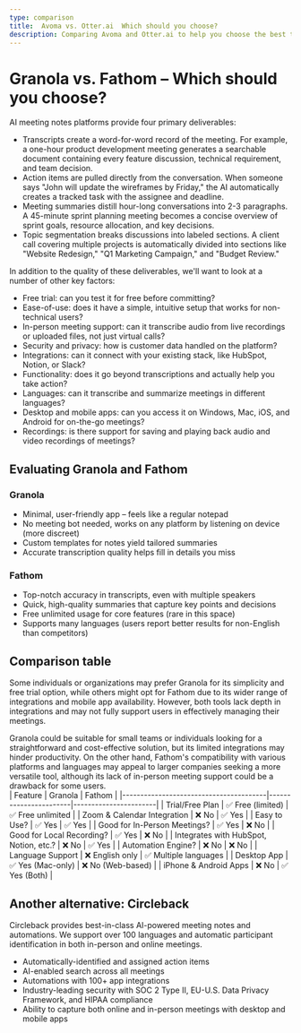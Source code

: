 ```yaml
---
type: comparison
title:  Avoma vs. Otter.ai  Which should you choose?
description: Comparing Avoma and Otter.ai to help you choose the best transcription tool. Explore features, pricing, and an alternative option, Circleback.
---
```


# Granola vs. Fathom – Which should you choose?  
AI meeting notes platforms provide four primary deliverables:  
  
* Transcripts create a word-for-word record of the meeting. For example, a one-hour product development meeting generates a searchable document containing every feature discussion, technical requirement, and team decision.  
* Action items are pulled directly from the conversation. When someone says "John will update the wireframes by Friday," the AI automatically creates a tracked task with the assignee and deadline.  
* Meeting summaries distill hour-long conversations into 2-3 paragraphs. A 45-minute sprint planning meeting becomes a concise overview of sprint goals, resource allocation, and key decisions.  
* Topic segmentation breaks discussions into labeled sections. A client call covering multiple projects is automatically divided into sections like "Website Redesign," "Q1 Marketing Campaign," and "Budget Review."  
  
In addition to the quality of these deliverables, we'll want to look at a number of other key factors:  
  
* Free trial: can you test it for free before committing?  
* Ease-of-use: does it have a simple, intuitive setup that works for non-technical users?  
* In-person meeting support: can it transcribe audio from live recordings or uploaded files, not just virtual calls?  
* Security and privacy: how is customer data handled on the platform?  
* Integrations: can it connect with your existing stack, like HubSpot, Notion, or Slack?  
* Functionality: does it go beyond transcriptions and actually help you take action?  
* Languages: can it transcribe and summarize meetings in different languages?  
* Desktop and mobile apps: can you access it on Windows, Mac, iOS, and Android for on-the-go meetings?  
* Recordings: is there support for saving and playing back audio and video recordings of meetings?    
## Evaluating Granola and Fathom  
### Granola
- Minimal, user-friendly app – feels like a regular notepad
- No meeting bot needed, works on any platform by listening on device (more discreet)
- Custom templates for notes yield tailored summaries
- Accurate transcription quality helps fill in details you miss

### Fathom
- Top-notch accuracy in transcripts, even with multiple speakers
- Quick, high-quality summaries that capture key points and decisions
- Free unlimited usage for core features (rare in this space)
- Supports many languages (users report better results for non-English than competitors)  
## Comparison table    
Some individuals or organizations may prefer Granola for its simplicity and free trial option, while others might opt for Fathom due to its wider range of integrations and mobile app availability. However, both tools lack depth in integrations and may not fully support users in effectively managing their meetings.

Granola could be suitable for small teams or individuals looking for a straightforward and cost-effective solution, but its limited integrations may hinder productivity. On the other hand, Fathom's compatibility with various platforms and languages may appeal to larger companies seeking a more versatile tool, although its lack of in-person meeting support could be a drawback for some users.  
| Feature                                | Granola               | Fathom                |
|----------------------------------------|-----------------------|-----------------------|
| Trial/Free Plan                        | ✅ Free (limited)     | ✅ Free unlimited     |
| Zoom & Calendar Integration            | ❌ No                 | ✅ Yes                |
| Easy to Use?                           | ✅ Yes                | ✅ Yes                |
| Good for In-Person Meetings?           | ✅ Yes                | ❌ No                 |
| Good for Local Recording?              | ✅ Yes                | ❌ No                 |
| Integrates with HubSpot, Notion, etc.? | ❌ No                 | ✅ Yes                |
| Automation Engine?                     | ❌ No                 | ❌ No                 |
| Language Support                       | ❌ English only       | ✅ Multiple languages |
| Desktop App                            | ✅ Yes (Mac-only)     | ❌ No (Web-based)     |
| iPhone & Android Apps                  | ❌ No                 | ✅ Yes (Both)         |  
## Another alternative: Circleback  
Circleback provides best-in-class AI-powered meeting notes and automations. We support over 100 languages and automatic participant identification in both in-person and online meetings.  
  
* Automatically-identified and assigned action items  
* AI-enabled search across all meetings  
* Automations with 100+ app integrations  
* Industry-leading security with SOC 2 Type II, EU-U.S. Data Privacy Framework, and HIPAA compliance  
* Ability to capture both online and in-person meetings with desktop and mobile apps  
